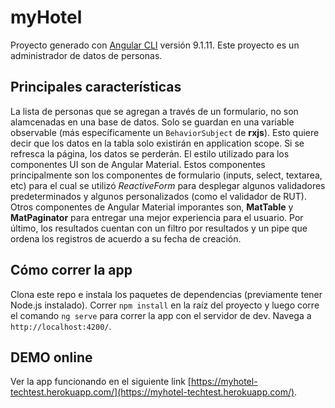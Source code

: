 # myHotel

Proyecto generado con [Angular CLI](https://github.com/angular/angular-cli) versión 9.1.11. Este proyecto es un administrador de datos de personas.

## Principales características

La lista de personas que se agregan a través de un formulario, no son alamcenadas en una base de datos. Solo se guardan en una variable observable (más específicamente un `BehaviorSubject` de **rxjs**). Esto quiere decir que los datos en la tabla solo existirán en application scope. Si se refresca la página, los datos se perderán.
El estilo utilizado para los componentes UI son de Angular Material. Estos componentes principalmente son los componentes de formulario (inputs, select, textarea, etc) para el cual se utilizó *ReactiveForm* para desplegar algunos validadores predeterminados y algunos personalizados (como el validador de RUT). Otros componentes de Angular Material imporantes son, **MatTable** y **MatPaginator** para entregar una mejor experiencia para el usuario.
Por último, los resultados cuentan con un filtro por resultados y un pipe que ordena los registros de acuerdo a su fecha de creación.

## Cómo correr la app

Clona este repo e instala los paquetes de dependencias (previamente tener Node.js instalado). Correr `npm install` en la raíz del proyecto y luego corre el comando `ng serve` para correr la app con el servidor de dev. Navega a `http://localhost:4200/`. 

## DEMO online

Ver la app funcionando en el siguiente link [https://myhotel-techtest.herokuapp.com/](https://myhotel-techtest.herokuapp.com/).

